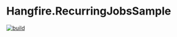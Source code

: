 # Hangfire.RecurringJobsSample

[![build](https://github.com/filipsichm/Hangfire.RecurringJobsSample/actions/workflows/dotnet.yml/badge.svg?branch=main)](https://github.com/filipsichm/Hangfire.RecurringJobsSample/actions/workflows/dotnet.yml)